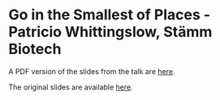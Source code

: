 # Go in the Smallest of Places - Patricio Whittingslow, Stämm Biotech

A PDF version of the slides from the talk are [here](./PatricioWhittingslow%20-%20Go%20in%20the%20Smallest%20of%20Places.pdf).

The original slides are available [here](https://docs.google.com/presentation/d/1xvs0mwyQcxRRYHLLqLjjJYmX51_7iz-oF7lqoiIpkGg/edit?usp=sharing).
